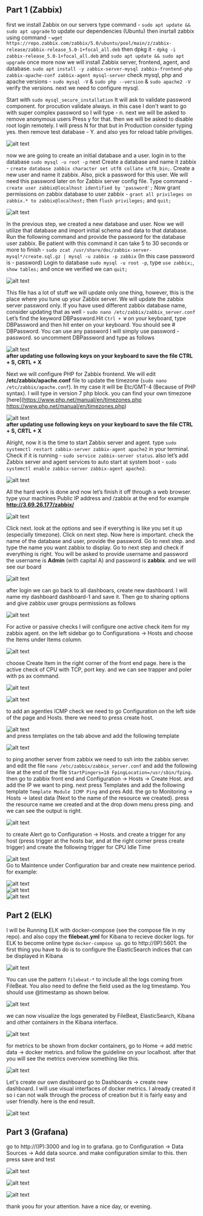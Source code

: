 ## Part 1 (Zabbix)  
first we install Zabbix on our servers type command - `sudo apt update && sudo apt upgrade` to update our dependencies (Ubuntu) then insrtall zabbix using command -  `wget https://repo.zabbix.com/zabbix/5.0/ubuntu/pool/main/z/zabbix-release/zabbix-release_5.0-1+focal_all.deb` then dpkg it - `dpkg -i zabbix-release_5.0-1+focal_all.deb` and `sudo apt update && sudo apt upgrade` once more now we will install Zabbix server, frontend, agent, and database. `sudo apt install -y zabbix-server-mysql zabbix-frontend-php zabbix-apache-conf zabbix-agent mysql-server` check mysql, php and apache versions - `sudo mysql -V` & `sudo php --version` & `sudo apache2 -V` verify the versions. next we need to configure mysql.  

Start with `sudo mysql_secure_installation` It will ask to validate password component. for procution validate always. in this case I don't want to go with super complex password so I will type - n. next we will be asked to remove anonymous users Press y for that. then we will be asked to disable root login remotely. I will press N for that but in Production consider typing yes. then remove test database - Y. and also yes for reload table priviliges.  

![alt text](https://s3.eu-central-1.amazonaws.com/task7.boi.done.yea/Part1.PNG)  

now we are going to create an initial database and a user. login in to the database `sudo mysql -u root -p` next Create a database and name it zabbix - `create database zabbix character set utf8 collate utf8_bin;`. Create a new user and name it zabbix. Also, pick a password for this user. We will need this password later on for Zabbix server config file. Type command - `create user zabbix@localhost identified by 'password';` Now grant permissions on zabbix database to user zabbix - `grant all privileges on zabbix.* to zabbix@localhost;` then `flush privileges;` and `quit;`  

![alt text](https://s3.eu-central-1.amazonaws.com/task7.boi.done.yea/Part2.PNG)  

In the previous step, we created a new database and user. Now we will utilize that database and import initial schema and data to that database. Run the following command and provide the password for the database user zabbix. Be patient with this command it can take 5 to 30 seconds or more to finish - `sudo zcat /usr/share/doc/zabbix-server-mysql*/create.sql.gz | mysql -u zabbix -p zabbix` (In this case password is - password) Login to database `sudo mysql -u root -p`, type `use zabbix;`, `show tables;` and once we verified we can `quit;`  

![alt text](https://s3.eu-central-1.amazonaws.com/task7.boi.done.yea/Part3.PNG)  

This file has a lot of stuff we will update only one thing, however, this is the place where you tune up your Zabbix server. We will update the zabbix server password only. If you have used different zabbix database name, consider updating that as well -  `sudo nano /etc/zabbix/zabbix_server.conf` Let’s find the keyword DBPassword.Hit `Ctrl + W` on your keyboard, type DBPassword and then hit enter on your keyboard. You should see # DBPassword. You can use any password I will simply use password - password. so uncomment DBPassword and type as follows  

![alt text](https://s3.eu-central-1.amazonaws.com/task7.boi.done.yea/Part4.PNG)  
__after updating use following keys on your keyboard to save the file CTRL + S, CRTL + X__  

Next we will configure PHP for Zabbix frontend. We will edit __/etc/zabbix/apache.conf__ file to update the timezone (`sudo nano  /etc/zabbix/apache.conf`). In my case it will be Etc/GMT-4 (Because of PHP syntax). I will type in version 7 php block. you can find your own timezone [here](https://www.php.net/manual/en/timezones.php https://www.php.net/manual/en/timezones.php)  

![alt text](https://s3.eu-central-1.amazonaws.com/task7.boi.done.yea/Part5.PNG)  
__after updating use following keys on your keyboard to save the file CTRL + S, CRTL + X__  

Alright, now it is the time to start Zabbix server and agent. type `sudo systemctl restart zabbix-server zabbix-agent apache2` in your terminal. Check if it is running - `sudo service zabbix-server status`. also let’s add Zabbix server and agent services to auto start at system boot - `sudo systemctl enable zabbix-server zabbix-agent apache2`.  

![alt text](https://s3.eu-central-1.amazonaws.com/task7.boi.done.yea/Part6.PNG)  

All the hard work is done and now let’s finish it off through a web browser. type your machines Public IP address and /zabbix at the end for example __http://3.69.26.177/zabbix/__  

![alt text](https://s3.eu-central-1.amazonaws.com/task7.boi.done.yea/Part7.PNG)  

Click next. look at the options and see if everything is like you set it up (especially timezone). Click on next step. Now here is important. check the name of the database and user, provide the password. Go to next step. and type the name you want zabbix to display. Go to next step and check if everything is right. You will be asked to provide username and password the username is __Admin__ (with capital A) and password is __zabbix__. and we will see our board  

![alt text](https://s3.eu-central-1.amazonaws.com/task7.boi.done.yea/Part9.PNG)

after login we can go back to all dashboars, create new dashboard. I will name my dashboard dashboard-1 and save it. Then go to sharing options and give zabbix user groups permissions as follows  

![alt text](https://s3.eu-central-1.amazonaws.com/task7.boi.done.yea/Part10.PNG)  

For active or passive checks I will configure one active check item for my zabbix agent. on the left sidebar go to Configurations -> Hosts and choose the Items under Items column.  

![alt text](https://s3.eu-central-1.amazonaws.com/task7.boi.done.yea/Part11.PNG)  

choose Create Item in the right corner of the front end page. here is the active check of CPU with TCP, port key. and we can see trapper and poler with ps ax command.

![alt text](https://s3.eu-central-1.amazonaws.com/task7.boi.done.yea/Part12.PNG)  

![alt text](https://s3.eu-central-1.amazonaws.com/task7.boi.done.yea/Part13.PNG)  

to add an agentles ICMP check we need to go Configuration on the left side of the page and Hosts. there we need to press create host.  

![alt text](https://s3.eu-central-1.amazonaws.com/task7.boi.done.yea/Part14.PNG)  
and press templates on the tab above and add the following template  

![alt text](https://s3.eu-central-1.amazonaws.com/task7.boi.done.yea/Part15.PNG)  

to ping another server from zabbix we need to ssh into the zabbix server. and edit the file `nano /etc/zabbix/zabbix_server.conf` and add the following line at the end of the file `StartPingers=10 FpingLocation=/usr/sbin/fping`. then go to zabbix front end and Configuration -> Hosts -> Create Host. and add the IP we want to ping. next press Templates and add the following template `Template Module ICMP Ping` and pres Add. the go to Monitoring -> Hosts -> latest data (Next to the name of the resource we created). press the resource name we created and at the drop down menu press ping. and we can see the output is right.

![alt text](https://s3.eu-central-1.amazonaws.com/task7.boi.done.yea/Part16.PNG)  

to create Alert go to Configuration -> Hosts. and create a trigger for any host (press trigger at the hosts bar, and at the right corner press create trigger) and create the following trigger for CPU Idle Time  

![alt text](https://s3.eu-central-1.amazonaws.com/task7.boi.done.yea/Part17.PNG)  
Go to Maintence under Configuration bar and create new maintence period. for example:  

![alt text](https://s3.eu-central-1.amazonaws.com/task7.boi.done.yea/Part18.PNG)  
![alt text](https://s3.eu-central-1.amazonaws.com/task7.boi.done.yea/Part19.PNG)  
![alt text](https://s3.eu-central-1.amazonaws.com/task7.boi.done.yea/Part20.PNG)  

## Part 2 (ELK)

I will be Running ELK with docker-compose (see the compose file in my repo). and also copy the __filebeat.yml__ for Kibana to recieve docker logs. for ELK to become online type `docker-compose up`. go to http://(IP):5601. the first thing you have to do is to configure the ElasticSearch indices that can be displayed in Kibana  

![alt text](https://s3.eu-central-1.amazonaws.com/task7.boi.done.yea/Part21.PNG)  

You can use the pattern `filebeat-*` to include all the logs coming from FileBeat. You also need to define the field used as the log timestamp. You should use @timestamp as shown below.  

![alt text](https://s3.eu-central-1.amazonaws.com/task7.boi.done.yea/Part22.PNG)  

we can now visualize the logs generated by FileBeat, ElasticSearch, Kibana and other containers in the Kibana interface.  

![alt text](https://s3.eu-central-1.amazonaws.com/task7.boi.done.yea/Part23.PNG)  

for metrics to be shown from docker containers, go to Home -> add metric data -> docker metrics. and follow the guideline on your localhost. after that you will see the metrics overview something like this.  

![alt text](https://s3.eu-central-1.amazonaws.com/task7.boi.done.yea/Part24.PNG)  

Let's create our own dashboard go to Dashboards -> create new dashboard. I will use visual interfaces of docker metrics. I already created it so i can not walk through the process of creation but it is fairly easy and user friendly. here is the end result.  

![alt text](https://s3.eu-central-1.amazonaws.com/task7.boi.done.yea/Part25.PNG)  

## Part 3 (Grafana)

go to http://(IP):3000 and log in to grafana. go to Configuration -> Data Sources -> Add data source. and make configuration similar to this. then press save and test  

![alt text](https://s3.eu-central-1.amazonaws.com/task7.boi.done.yea/Part26.PNG)  

![alt text](https://s3.eu-central-1.amazonaws.com/task7.boi.done.yea/Part27.PNG)   

![alt text](https://s3.eu-central-1.amazonaws.com/task7.boi.done.yea/Part28.PNG)  

thank yoou for your attention. have a nice day, or evening.
